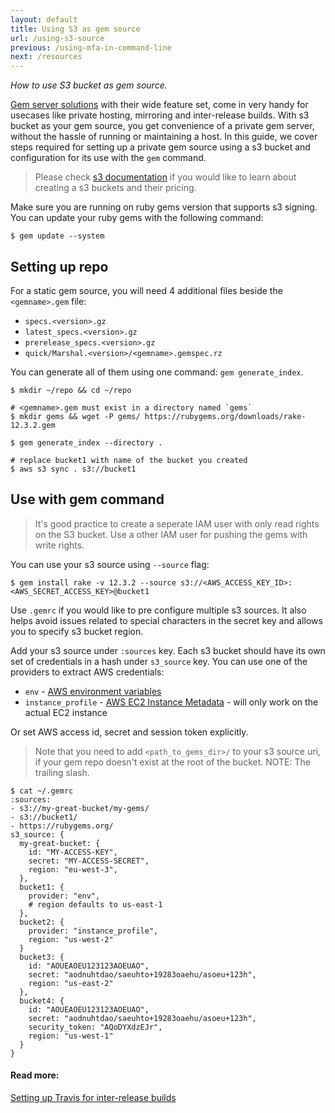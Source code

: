 ```yaml
---
layout: default
title: Using S3 as gem source
url: /using-s3-source
previous: /using-mfa-in-command-line
next: /resources
---
```

<em class="t-gray">How to use S3 bucket as gem source.</em>

[Gem server solutions](/run-your-own-gem-server) with their wide feature set, come in very handy for usecases like private hosting, mirroring and inter-release builds. With s3 bucket as your gem source, you get convenience of a private gem server, without the hassle of running or maintaining a host. In this guide, we cover steps required for setting up a private gem source using a s3 bucket and configuration for its use with the `gem` command.
> Please check [s3 documentation](https://docs.aws.amazon.com/s3/index.html) if you would like to learn about creating a s3 buckets and their pricing.

Make sure you are running on ruby gems version that supports s3 signing. You can update your ruby gems with the following command:

    $ gem update --system

## Setting up repo

For a static gem source, you will need 4 additional files beside the `<gemname>.gem` file:

 - `specs.<version>.gz`
 - `latest_specs.<version>.gz`
 - `prerelease_specs.<version>.gz`
 - `quick/Marshal.<version>/<gemname>.gemspec.rz`

You can generate all of them using one command: `gem generate_index`.

    $ mkdir ~/repo && cd ~/repo

    # <gemname>.gem must exist in a directory named `gems`
    $ mkdir gems && wget -P gems/ https://rubygems.org/downloads/rake-12.3.2.gem

    $ gem generate_index --directory .

    # replace bucket1 with name of the bucket you created
    $ aws s3 sync . s3://bucket1


## Use with gem command

> It's good practice to create a seperate IAM user with only read rights on the S3 bucket. Use a other IAM user for pushing the gems with write rights.

You can use your s3 source using `--source` flag:

    $ gem install rake -v 12.3.2 --source s3://<AWS_ACCESS_KEY_ID>:<AWS_SECRET_ACCESS_KEY>@bucket1

Use `.gemrc` if you would like to pre configure multiple s3 sources. It also helps avoid issues related to special characters in the secret key and allows you to specify s3 bucket region.

Add your s3 source under `:sources` key. Each s3 bucket should have its own set of credentials in a hash under `s3_source` key. You can use one of the providers to extract AWS credentials:
 - `env` - [AWS environment variables](https://docs.aws.amazon.com/cli/latest/userguide/cli-configure-envvars.html)
 - `instance_profile` - [AWS EC2 Instance Metadata](https://docs.aws.amazon.com/AWSEC2/latest/UserGuide/ec2-instance-metadata.html) - will only work on the actual EC2 instance

Or set AWS access id, secret and session token explicitly.

> Note that you need to add `<path_to_gems_dir>/` to your s3 source uri, if your gem repo doesn't exist at the root of the bucket. NOTE: The trailing slash.

    $ cat ~/.gemrc
    :sources:
    - s3://my-great-bucket/my-gems/ 
    - s3://bucket1/
    - https://rubygems.org/
    s3_source: {
      my-great-bucket: {
        id: "MY-ACCESS-KEY",
        secret: "MY-ACCESS-SECRET",
        region: "eu-west-3",
      },
      bucket1: {
        provider: "env",
        # region defaults to us-east-1
      },
      bucket2: {
        provider: "instance_profile",
        region: "us-west-2"
      }
      bucket3: {
        id: "AOUEAOEU123123AOEUAO",
        secret: "aodnuhtdao/saeuhto+19283oaehu/asoeu+123h",
        region: "us-east-2"
      },
      bucket4: {
        id: "AOUEAOEU123123AOEUAO",
        secret: "aodnuhtdao/saeuhto+19283oaehu/asoeu+123h",
        security_token: "AQoDYXdzEJr",
        region: "us-west-1"
      }
    }

#### Read more:

[Setting up Travis for inter-release builds](https://simonwo.net/code/gem-server-in-s3/)
